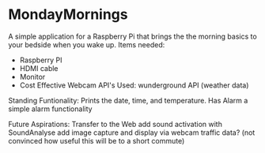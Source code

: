 MondayMornings
==============

A simple application for a Raspberry Pi that brings the the morning basics to your bedside when you wake up.
Items needed:
- Raspberry PI
- HDMI cable
- Monitor
- Cost Effective Webcam
API's Used:
wunderground API (weather data)

Standing Funtionality:
Prints the date, time, and temperature.
Has Alarm a simple alarm functionality

Future Aspirations:
Transfer to the Web
add sound activation with SoundAnalyse
add image capture and display via webcam
traffic data? (not convinced how useful this will be to a short commute)

